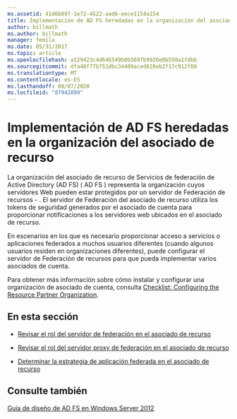 ```yaml
---
ms.assetid: 41d6b897-1e72-4522-aad6-eece1154a154
title: Implementación de AD FS heredadas en la organización del asociado de recurso
author: billmath
ms.author: billmath
manager: femila
ms.date: 05/31/2017
ms.topic: article
ms.openlocfilehash: a129423c4d646549b0b569fb9920e0b550a1fdbb
ms.sourcegitcommit: dfa48f77b751dbc34409aced628eb2f17c912f08
ms.translationtype: MT
ms.contentlocale: es-ES
ms.lasthandoff: 08/07/2020
ms.locfileid: "87942899"
---
```

# <a name="deploying-legacy-ad-fs-in-the-resource-partner-organization"></a>Implementación de AD FS heredadas en la organización del asociado de recurso

La organización del asociado de recurso de Servicios de federación de Active Directory (AD FS) \( AD FS \) representa la organización cuyos servidores Web pueden estar protegidos por un servidor de Federación de recursos \- . El servidor de Federación del asociado de recurso utiliza los tokens de seguridad generados por el asociado de cuenta para proporcionar notificaciones a los servidores web ubicados en el asociado de recurso.

En escenarios en los que es necesario proporcionar acceso a servicios o aplicaciones federados a muchos usuarios diferentes (cuando algunos usuarios residen en organizaciones diferentes), puede configurar el servidor de Federación de recursos para que pueda implementar varios asociados de cuenta.

Para obtener más información sobre cómo instalar y configurar una organización de asociado de cuenta, consulta [Checklist: Configuring the Resource Partner Organization](../../ad-fs/deployment/Checklist--Configuring-the-Resource-Partner-Organization.md).

## <a name="in-this-section"></a>En esta sección

-   [Revisar el rol del servidor de federación en el asociado de recurso](Review-the-Role-of-the-Federation-Server-in-the-Resource-Partner.md)

-   [Revisar el rol del servidor proxy de federación en el asociado de recurso](Review-the-Role-of-the-Federation-Server-Proxy-in-the-Resource-Partner.md)

-   [Determinar la estrategia de aplicación federada en el asociado de recurso](Determine-Your-Federated-Application-Strategy-in-the-Resource-Partner.md)


## <a name="see-also"></a>Consulte también
[Guía de diseño de AD FS en Windows Server 2012](AD-FS-Design-Guide-in-Windows-Server-2012.md)
